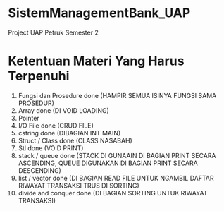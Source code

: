 # SistemManagementBank_UAP
Project UAP Petruk Semester 2

# Ketentuan Materi Yang Harus Terpenuhi
1. Fungsi dan Prosedure done (HAMPIR SEMUA ISINYA FUNGSI SAMA PROSEDUR)
2. Array done (DI VOID LOADING)
3. Pointer
4. I/O File done (CRUD FILE)
5. cstring done (DIBAGIAN INT MAIN)
6. Struct / Class done (CLASS NASABAH)
7. Stl done (VOID PRINT)
8. stack / queue done (STACK DI GUNAAIN DI BAGIAN PRINT SECARA ASCENDING, QUEUE DIGUNAKAN DI BAGIAN PRINT SECARA DESCENDING)
9. list / vector done (DI BAGIAN READ FILE UNTUK NGAMBIL DAFTAR RIWAYAT TRANSAKSI TRUS DI SORTING)
10. divide and conquer done (DI BAGIAN SORTING UNTUK RIWAYAT TRANSAKSI)